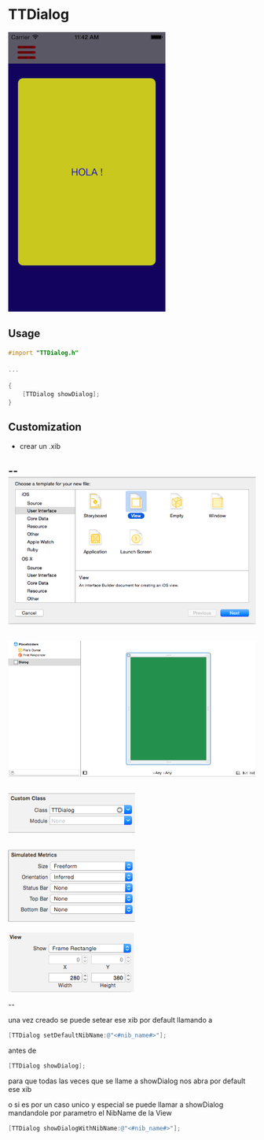 # TTDialog


![Example](https://github.com/TuteTipito/TTDialog/blob/master/screenshotTTDialog.png)

## Usage
```objective-c
#import "TTDialog.h"

...

{
    [TTDialog showDialog];
}
```

## Customization

* crear un .xib

--
![00](https://github.com/TuteTipito/images/blob/master/TTDialog00.png)
--
 ![01](https://github.com/TuteTipito/images/blob/master/TTDialog01.png)
--
 ![02](https://github.com/TuteTipito/images/blob/master/TTDialog02.png)
--
 ![03](https://github.com/TuteTipito/images/blob/master/TTDialog03.png)
--
 ![04](https://github.com/TuteTipito/images/blob/master/TTDialog04.png)

--

una vez creado se puede setear ese xib por default llamando a
```objective-c
[TTDialog setDefaultNibName:@"<#nib_name#>"];
```
antes de 
```objective-c
[TTDialog showDialog];
```
para que todas las veces que se llame a showDialog nos abra por default ese xib


o si es por un caso unico y especial se puede llamar a showDialog mandandole por parametro el NibName de la View
```objective-c
[TTDialog showDialogWithNibName:@"<#nib_name#>"];
```
